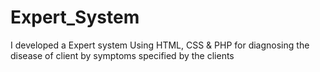 # Expert_System
I developed a Expert system Using HTML, CSS &amp; PHP for diagnosing the disease of client by  symptoms specified by the clients
